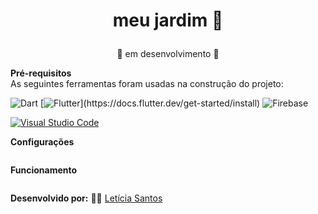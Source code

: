# <p align="center"> meu jardim 🌱</p> 

<p align="center">🚨 em desenvolvimento 🚨</p>

**Pré-requisitos**<br>
As seguintes ferramentas foram usadas na construção do projeto:

![Dart](https://img.shields.io/badge/dart-%230175C2.svg?style=for-the-badge&logo=dart&logoColor=white)
[![Flutter](https://img.shields.io/badge/Flutter-%2302569B.svg?style=for-the-badge&logo=Flutter&logoColor=white")](https://docs.flutter.dev/get-started/install)
![Firebase](https://img.shields.io/badge/firebase-%23039BE5.svg?style=for-the-badge&logo=firebase)

[![Visual Studio Code](https://img.shields.io/badge/Visual%20Studio%20Code-0078d7.svg?style=for-the-badge&logo=visual-studio-code&logoColor=white)
](https://code.visualstudio.com/) 


**Configurações**
```bash

``` 

**Funcionamento**

```bash

```   



**Desenvolvido por:** 👩‍💻 [Letícia Santos](https://github.com/leticiasantosgonc)<br>